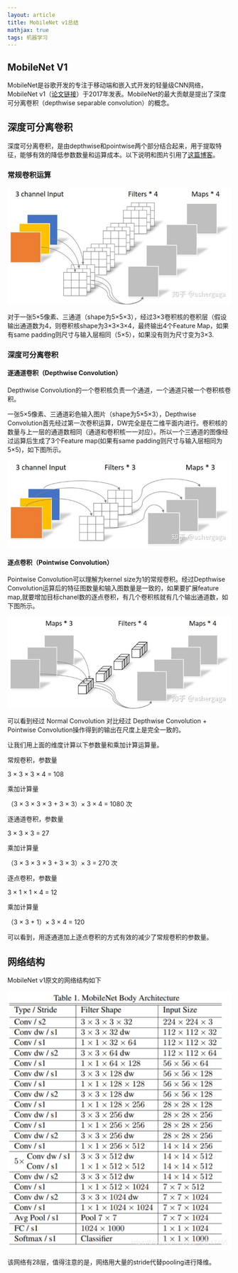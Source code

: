 ```yaml
---
layout: article
title: MobileNet v1总结
mathjax: true
tags: 机器学习
---
```


## MobileNet V1

MobileNet是谷歌开发的专注于移动端和嵌入式开发的轻量级CNN网络，MobileNet v1（[论文链接](https://arxiv.org/pdf/1704.04861.pdf)）于2017年发表。MobileNet的最大贡献是提出了深度可分离卷积（depthwise separable convolution）的概念。

## 深度可分离卷积

深度可分离卷积，是由depthwise和pointwise两个部分结合起来，用于提取特征，能够有效的降低参数数量和运算成本。以下说明和图片引用了[这篇博客](https://zhuanlan.zhihu.com/p/92134485)。

### 常规卷积运算

![Normal Convolution](/assets/images/posts/MobileNetConvImage.jpg)

对于一张5×5像素、三通道（shape为5×5×3），经过3×3卷积核的卷积层（假设输出通道数为4，则卷积核shape为3×3×3×4，最终输出4个Feature Map，如果有same padding则尺寸与输入层相同（5×5），如果没有则为尺寸变为3×3. 

### 深度可分离卷积

#### 逐通道卷积（Depthwise Convolution）

Depthwise Convolution的一个卷积核负责一个通道，一个通道只被一个卷积核卷积。

一张5×5像素、三通道彩色输入图片（shape为5×5×3），Depthwise Convolution首先经过第一次卷积运算，DW完全是在二维平面内进行。卷积核的数量与上一层的通道数相同（通道和卷积核一一对应）。所以一个三通道的图像经过运算后生成了3个Feature map(如果有same padding则尺寸与输入层相同为5×5)，如下图所示。

![DepthWise Convolution](/assets/images/posts/depthwiseconv.jpg)

#### 逐点卷积（Pointwise Convolution）

Pointwise Convolution可以理解为kernel size为1的常规卷积。经过Depthwise Convolution运算后的特征图数量和输入图数量是一致的，如果要扩展feature map,就要增加目标chanel数的逐点卷积，有几个卷积核就有几个输出通道数，如下图所示。

![PointWise Convolution](/assets/images/posts/pointwiseconv.jpg)

可以看到经过 Normal Convolution 对比经过 Depthwise Convolution + Pointwise Convolution操作得到的输出在尺度上是完全一致的。

让我们用上面的维度计算以下参数量和乘加计算运算量。

常规卷积，参数量

3 × 3 × 3 × 4 = 108

乘加计算量

（3 × 3 × 3 × 3 + 3 × 3）× 3 × 4 = 1080 次

逐通道卷积，参数量

3 × 3 × 3 = 27

乘加计算量

（3 × 3 × 3 × 3 + 3 × 3）× 3 = 270 次

逐点卷积，参数量

3 × 1 × 1 × 4 = 12

乘加计算量

（3 × 3 + 1）× 3 × 4 = 120

可以看到，用逐通道加上逐点卷积的方式有效的减少了常规卷积的参数量。

## 网络结构

MobileNet v1原文的网络结构如下

![MobileNet v1](/assets/images/posts/mobilenetv1.png)

该网络有28层，值得注意的是，网络用大量的stride代替pooling进行降维。
